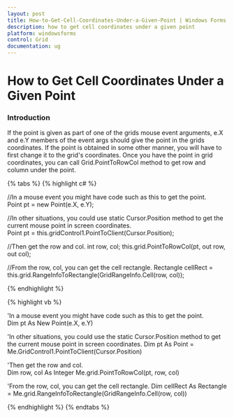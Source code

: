 ```yaml
---
layout: post
title: How-to-Get-Cell-Coordinates-Under-a-Given-Point | Windows Forms | Syncfusion
description: how to get cell coordinates under a given point
platform: windowsforms
control: Grid
documentation: ug
---
```


# How to Get Cell Coordinates Under a Given Point

### Introduction

If the point is given as part of one of the grids mouse event arguments, e.X and e.Y members of the event args should give the point in the grids coordinates. If the point is obtained in some other manner, you will have to first change it to the grid's coordinates. Once you have the point in grid coordinates, you can call Grid.PointToRowCol method to get row and column under the point.

{% tabs %}
{% highlight c# %}

//In a mouse event you might have code such as this to get the point.      
Point pt = new Point(e.X, e.Y);      

//In other situations, you could use static Cursor.Position method to get the current mouse point in screen coordinates.      
Point pt = this.gridControl1.PointToClient(Cursor.Position);        

//Then get the row and col.
int row, col; 
this.grid.PointToRowCol(pt, out row, out col);  

//From the row, col, you can get the cell rectangle. 
Rectangle cellRect = this.grid.RangeInfoToRectangle(GridRangeInfo.Cell(row, col));

{% endhighlight %}

{% highlight vb %}

'In a mouse event you might have code such as this to get the point.   
Dim pt As New Point(e.X, e.Y)

'In other situations, you could use the static Cursor.Position method to get the current mouse point in screen coordinates. 
Dim pt As Point = Me.GridControl1.PointToClient(Cursor.Position)

'Then get the row and col.        
Dim row, col As Integer
Me.grid.PointToRowCol(pt, row, col)

'From the row, col, you can get the cell rectangle.
Dim cellRect As Rectangle = Me.grid.RangeInfoToRectangle(GridRangeInfo.Cell(row, col))

{% endhighlight %}
{% endtabs %}
